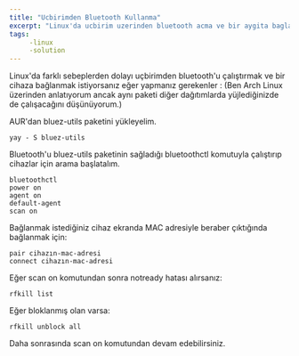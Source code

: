 ```yaml
---
title: "Ucbirimden Bluetooth Kullanma"
excerpt: "Linux'da ucbirim uzerinden bluetooth acma ve bir aygita baglanma"
tags:
     -linux
     -solution
---
```


Linux'da farklı sebeplerden dolayı uçbirimden bluetooth'u çalıştırmak ve bir cihaza bağlanmak istiyorsanız eğer yapmanız gerekenler :
(Ben Arch Linux üzerinden anlatıyorum ancak aynı paketi diğer dağıtımlarda yüjlediğinizde de çalışacağını düşünüyorum.) 


AUR'dan bluez-utils paketini yükleyelim.
```shell
yay - S bluez-utils 
```

Bluetooth'u bluez-utils paketinin sağladığı bluetoothctl komutuyla çalıştırıp cihazlar için arama başlatalım.
```shell
bluetoothctl
power on
agent on
default-agent
scan on 
```

Bağlanmak istediğiniz cihaz ekranda MAC adresiyle beraber çıktığında bağlanmak için:
```shell
pair cihazın-mac-adresi 
connect cihazın-mac-adresi 
```

Eğer scan on komutundan sonra notready hatası alırsanız:
```shell
rfkill list 
```
Eğer bloklanmış olan varsa:
```shell
rfkill unblock all 
```

Daha sonrasında scan on komutundan devam edebilirsiniz. 
